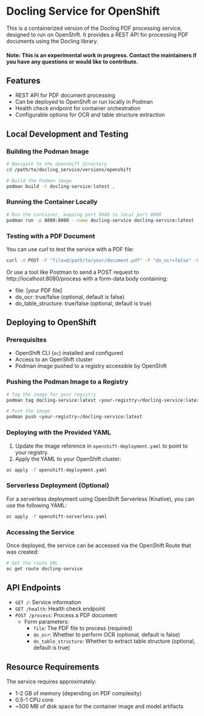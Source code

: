 # Docling Service for OpenShift

This is a containerized version of the Docling PDF processing service, designed to run on OpenShift. It provides a REST API for processing PDF documents using the Docling library.

#### Note: This is an experimental work in progress. Contact the maintainers if you have any questions or would like to contribute.

## Features

- REST API for PDF document processing
- Can be deployed to OpenShift or run locally in Podman
- Health check endpoint for container orchestration
- Configurable options for OCR and table structure extraction

## Local Development and Testing

### Building the Podman Image

```bash
# Navigate to the openshift directory
cd /path/to/docling_service/versions/openshift

# Build the Podman image
podman build -t docling-service:latest .
```

### Running the Container Locally

```bash
# Run the container, mapping port 8080 to local port 8080
podman run -p 8080:8080 --name docling-service docling-service:latest
```

### Testing with a PDF Document

You can use curl to test the service with a PDF file:

```bash
curl -X POST -F "file=@/path/to/your/document.pdf" -F "do_ocr=false" -F "do_table_structure=true" http://localhost:8080/process -o output.json
```

Or use a tool like Postman to send a POST request to http://localhost:8080/process with a form-data body containing:
- file: [your PDF file]
- do_ocr: true/false (optional, default is false)
- do_table_structure: true/false (optional, default is true)

## Deploying to OpenShift

### Prerequisites

- OpenShift CLI (`oc`) installed and configured
- Access to an OpenShift cluster
- Podman image pushed to a registry accessible by OpenShift

### Pushing the Podman Image to a Registry

```bash
# Tag the image for your registry
podman tag docling-service:latest <your-registry>/docling-service:latest

# Push the image
podman push <your-registry>/docling-service:latest
```

### Deploying with the Provided YAML

1. Update the image reference in `openshift-deployment.yaml` to point to your registry.
2. Apply the YAML to your OpenShift cluster:

```bash
oc apply -f openshift-deployment.yaml
```

### Serverless Deployment (Optional)

For a serverless deployment using OpenShift Serverless (Knative), you can use the following YAML:

```bash
oc apply -f openshift-serverless.yaml
```

### Accessing the Service

Once deployed, the service can be accessed via the OpenShift Route that was created:

```bash
# Get the route URL
oc get route docling-service
```

## API Endpoints

- `GET /`: Service information
- `GET /health`: Health check endpoint
- `POST /process`: Process a PDF document
  - Form parameters:
    - `file`: The PDF file to process (required)
    - `do_ocr`: Whether to perform OCR (optional, default is false)
    - `do_table_structure`: Whether to extract table structure (optional, default is true)

## Resource Requirements

The service requires approximately:
- 1-2 GB of memory (depending on PDF complexity)
- 0.5-1 CPU core
- ~500 MB of disk space for the container image and model artifacts
